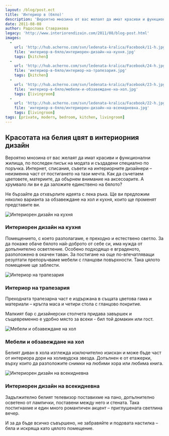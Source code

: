 ```yaml
---
layout: /blog/post.ect
title: 'Интериор в (бяло)'
description: 'Вероятно мнозина от вас желаят да имат красиви и функционални жилища, по последен писък на модата и създадени специално по поръчка. Интернет, списания, съвети на интериорните дизайнери – неизменна част от постигането на тази мечта. Как да съчетаем цветовете, материите, да обърнем внимание на аксесоарите. А хрумвало ли ви е да заложите единствено на бялото?'
date: 2011-08-08
author: Радослава Ставракова
legacy: 'http://www.interiorendizain.com/2011/08/blog-post.html'
images:
  -
    url: 'http://hub.acherno.com/svn/ledenata-kralica/Facebook/11-h.jpg'
    file: 'интериор-в-бяло/интериорен-дизайн-на-кухня.jpg'
    tags: [kitchen]
  -
    url: 'http://hub.acherno.com/svn/ledenata-kralica/Facebook/24-h.jpg'
    file: 'интериор-в-бяло/интериор-на-трапезария.jpg'
    tags: [kitchen]
  -
    url: 'http://hub.acherno.com/svn/ledenata-kralica/Facebook/23-h.jpg'
    file: 'интериор-в-бяло/мебели-и-обзавеждане-на-хол.jpg'
    tags: [livingroom]
  -
    url: 'http://hub.acherno.com/svn/ledenata-kralica/Facebook/22-h.jpg'
    file: 'интериор-в-бяло/интериорен-дизайн-на-всекидневна.jpg'
    tags: [livingroom]
tags: [private, modern, bedroom, kitchen, livingroom]
---
```

## Красотата на белия цвят в **интериорния дизайн**
Вероятно мнозина от вас желаят да имат красиви и функционални жилища, по последен писък на модата и създадени специално по поръчка. Интернет, списания, съвети на интериорните дизайнери – неизменна част от постигането на тази мечта. Как да съчетаем цветовете, материите, да обърнем внимание на аксесоарите. А хрумвало ли ви е да заложите единствено на бялото?

Не бързайте да отхвърлите идеята с лека ръка. Ще ви предложим няколко варианта за обзавеждане на хол и кухня, които ще променят представите ви.

![Интериорен дизайн на кухня](интериор-в-бяло/интериорен-дизайн-на-кухня.jpg)
### Интериорен дизайн на **кухня**

Помещението, с което разполагаме, е преходно и естествено светло. За да покаже обаче бялото най-доброто от себе си, има нужда от допълнително осветление. Особено подходящо е вграденото, разположено в окачен таван. За постигане на още по-впечатляващи резултати препоръчваме мебели с гланцови повърхности. Така цялото помещение ще заблести.

![Интериор на трапезария](интериор-в-бяло/интериор-на-трапезария.jpg)
### Интериор на **трапезария**

Преходната трапезарна част е издържана в същата цветова гама и материали – кръгла маса и четири стола с гланцово покритие.

Малкият бар с дизайнерски столчета придава завършек и същевременно е удобно място за всеки - бил той домакин или гост.

![Мебели и обзавеждане на хол](интериор-в-бяло/мебели-и-обзавеждане-на-хол.jpg)
### Мебели и обзавеждане на **хол**

Белият диван в хола изглежда изключително изискан и може бъде част от интериора дори на холивудска звезда. Допълнен е от етажерки, върху които да разположите снимки на любими хора или любима книга.

![Интериорен дизайн на всекидневна](интериор-в-бяло/интериорен-дизайн-на-всекидневна.jpg)
### Интериорен дизайн на **всекидневна**

Задължително белият телевизор поставихме на пано, допълнително осветено от лампички, поставени между него и стената. Така постигнахме и един много романтичен акцент – приглушената светлина вечер.

И за да бъде всичко съвършено, не забравяйте и подовата настилка – бяла и искряща като цялото помещение.

